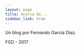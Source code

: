 ```yaml
---
layout: page
title: Acerca de...
sidebar_link: true
---
```


<p class="message">
  Un blog por Fernando García Díaz.
</p>

FGD - 2017
